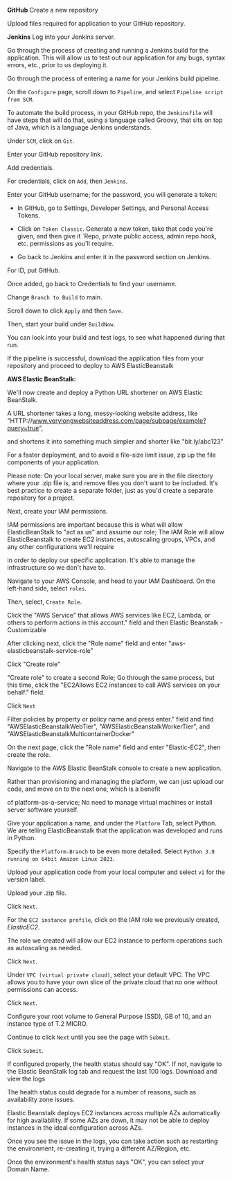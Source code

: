 **GitHub**
Create a new repository

Upload files required for application to your GitHub repository.

**Jenkins**
Log into your Jenkins server. 

Go through the process of creating and running a Jenkins build for the application. This will allow us to test out our application for any bugs, syntax errors, etc., prior to us deploying it.

Go through the process of entering a name for your Jenkins build pipeline.

On the `Configure` page, scroll down to `Pipeline`, and select `Pipeline script from SCM`.

To automate the build process, in your GitHub repo, the `Jenkinsfile` will have steps that will do that, using a language called Groovy, that sits on top of Java, which is a language Jenkins understands.

Under `SCM`, click on `Git`.

Enter your GitHub repository link. 

Add credentials. 

For credentials, click on `Add`, then `Jenkins`.

Enter your GitHub username; for the password, you will generate a token:

- In GitHub, go to Settings, Developer Settings, and Personal Access Tokens.

- Click on `Token Classic`. Generate a new token, take that code you're given, and then give it `Repo, private public access, admin repo hook, etc. permissions as you'll require.

- Go back to Jenkins and enter it in the password section on Jenkins.

For ID, put GitHub.

Once added, go back to Credentials to find your username.

Change `Branch to Build` to main.

Scroll down to click `Apply` and then `Save`.

Then, start your build under `BuildNow`.

You can look into your build and test logs, to see what happened during that run.

If the pipeline is successful, download the application files from your repository and proceed to deploy to AWS ElasticBeanstalk

**AWS Elastic BeanStalk:**

We'll now create and deploy a Python URL shortener on AWS Elastic BeanStalk.

A URL shortener takes a long, messy-looking website address, like "HTTP://www.verylongwebsiteaddress.com/page/subpage/example?query=true",

and shortens it into something much simpler and shorter like "bit.ly/abc123"

For a faster deployment, and to avoid a file-size limit issue, zip up the file components of your application.

Please note: On your local server, make sure you are in the file directory where your .zip file is, and remove files you don't want to be included. It's best practice to create a separate folder, just as you'd create a separate repository for a project.

Next, create your IAM permissions.

IAM permissions are important because this is what will allow ElasticBeanStalk to "act as us" and assume our role; The IAM Role will allow ElasticBeanstalk to create EC2 instances, autoscaling groups, VPCs, and any other configurations we'll require

in order to deploy our specific application. It's able to manage the infrastructure so we don't have to.

Navigate to your AWS Console, and head to your IAM Dashboard. On the left-hand side, select `roles`. 

Then, select, `Create Role`.

Click the "AWS Service" that allows AWS services like EC2, Lambda, or others to perform actions in this account." field and then Elastic Beanstalk - Customizable

After clicking next, click the "Role name" field and enter "aws-elasticbeanstalk-service-role"

Click "Create role"

"Create role" to create a second Role; Go through the same process, but this time, click the "EC2Allows EC2 instances to call AWS services on your behalf." field.

Click `Next`

Filter policies by property or policy name and press enter." field and find "AWSElasticBeanstalkWebTier", "AWSElasticBeanstalkWorkerTier", and "AWSElasticBeanstalkMulticontainerDocker"

On the next page, click the "Role name" field and enter "Elastic-EC2", then create the role.

Navigate to the AWS Elastic BeanStalk console to create a new application. 

Rather than provisioning and managing the platform, we can just upload our code, and move on to the next one, which is a benefit

of platform-as-a-service; No need to manage virtual machines or install server software yourself.

Give your application a name, and under the `Platform` Tab, select Python. We are telling ElasticBeanstalk that the application was developed and runs in Python.

Specify the `Platform-Branch` to be even more detailed. Select `Python 3.9 running on 64bit Amazon Linux 2023`.

Upload your application code from your local computer and select `v1` for the version label.

Upload your .zip file.

Click `Next`.

For the `EC2 instance profile`, click on the IAM role we previously created, *ElasticEC2*. 

The role we created will allow our EC2 instance to perform operations such as autoscaling as needed.

Click `Next`.

Under `VPC (virtual private cloud)`, select your default VPC. The VPC allows you to have your own slice of the private cloud that no one without permissions can access.

Click `Next`.

Configure your root volume to General Purpose (SSD), GB of 10, and an instance type of T.2 MICRO.

Continue to click `Next` until you see the page with `Submit`.

Click `Submit`.

If configured properly, the health status should say "OK". If not, navigate to the Elastic BeanStalk log tab and request the last 100 logs. Download and view the logs

The health status could degrade for a number of reasons, such as availability zone issues. 

Elastic Beanstalk deploys EC2 instances across multiple AZs automatically for high availability. If some AZs are down, it may not be able to deploy instances in the ideal configuration across AZs.

Once you see the issue in the logs, you can take action such as restarting the environment, re-creating it, trying a different AZ/Region, etc. 

Once the environment's health status says "OK", you can select your Domain Name.
